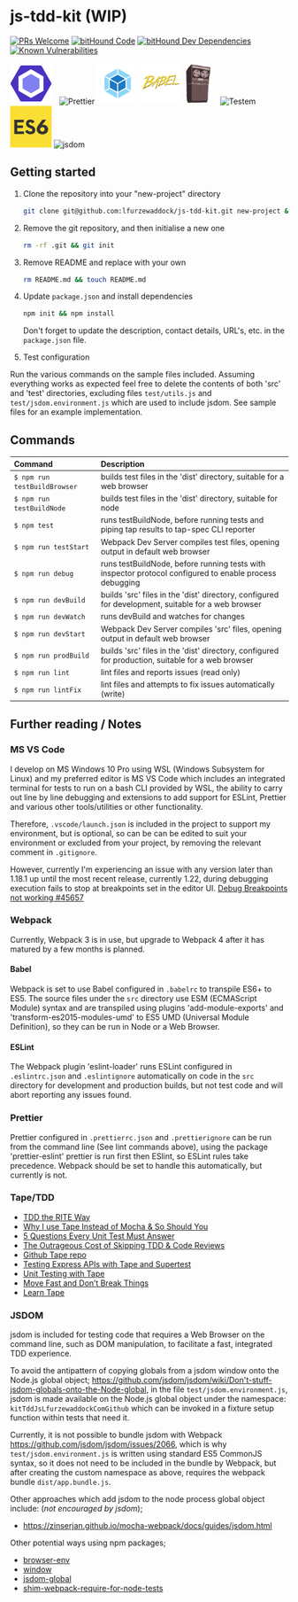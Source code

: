 # js-tdd-kit (WIP)

[![PRs Welcome](https://img.shields.io/badge/PRs-welcome-brightgreen.svg?style=flat-square)](http://makeapullrequest.com)
[![bitHound Code](https://www.bithound.io/github/lfurzewaddock/js-tdd-kit/badges/code.svg)](https://www.bithound.io/github/lfurzewaddock/js-tdd-kit)
[![bitHound Dev Dependencies](https://www.bithound.io/github/lfurzewaddock/js-tdd-kit/badges/devDependencies.svg)](https://www.bithound.io/github/lfurzewaddock/js-tdd-kit/master/dependencies/npm)[![Known Vulnerabilities](https://snyk.io/test/github/lfurzewaddock/js-tdd-kit/badge.svg?targetFile=package.json)](https://snyk.io/test/github/lfurzewaddock/js-tdd-kit?targetFile=package.json)

<img src="https://raw.githubusercontent.com/github/explore/af73608b7685f722c713f3c554057270a358ae44/topics/eslint/eslint.png" height="75" alt="ESLint" title="ESLint"></img>
<img src="https://avatars0.githubusercontent.com/u/25822731?s=200&v=4" height="75" alt="Prettier" title="Prettier" style="margin-left:10px"></img>
<img src="https://raw.githubusercontent.com/github/explore/6c6508f34230f0ac0d49e847a326429eefbfc030/topics/webpack/webpack.png" height="75" alt="Webpack" title="Webpack"></img>
<img src="https://raw.githubusercontent.com/github/explore/cb39e2385dfcec8a661d01bfacff6b1e33bbaa9d/topics/babel/babel.png" width="75" alt="Babel" title="Babel"></img>
<img src="https://raw.githubusercontent.com/lfurzewaddock/tape/master/tape.js-logo.png" height="75" alt="Tape" title="Tape"></img>
<img src="https://avatars3.githubusercontent.com/u/12507332?s=200&v=4" width="75" alt="Testem" title="Testem" style="margin:0 10px"></img>
<img src="https://raw.githubusercontent.com/github/explore/6c6508f34230f0ac0d49e847a326429eefbfc030/topics/es6/es6.png" width="75" alt="ES6" title="ES6"></img>
<img src="https://avatars0.githubusercontent.com/u/9271229?s=100&v=4" width="75" alt="jsdom" title="jsdom"></img>


## Getting started

1. Clone the repository into your "new-project" directory

    ```bash
    git clone git@github.com:lfurzewaddock/js-tdd-kit.git new-project && cd new-project
    ```

2. Remove the git repository, and then initialise a new one

    ```bash
    rm -rf .git && git init
    ```

3. Remove README and replace with your own

    ```bash
    rm README.md && touch README.md
    ```

4. Update `package.json` and install dependencies

    ```bash
    npm init && npm install
    ```
    
    Don't forget to update the description, contact details, URL's, etc. in the `package.json` file.

5. Test configuration

Run the various commands on the sample files included. Assuming everything works as expected feel free to delete the contents of both 'src' and 'test' directories, excluding files `test/utils.js` and `test/jsdom.environment.js` which are used to include jsdom. See sample files for an example implementation. 

## Commands


| Command                    | Description               |
| :------------------------- |:--------------------------|
| `$ npm run testBuildBrowser` | builds test files in the 'dist' directory, suitable for a web browser |
| `$ npm run testBuildNode` | builds test files in the 'dist' directory, suitable for node |
| `$ npm test` | runs testBuildNode, before running tests and piping tap results to tap-spec CLI reporter |
| `$ npm run testStart` | Webpack Dev Server compiles test files, opening output in default web browser |
| `$ npm run debug` | runs testBuildNode, before running tests with inspector protocol configured to enable process debugging |
| `$ npm run devBuild` | builds 'src' files in the 'dist' directory, configured for development, suitable for a web browser |
| `$ npm run devWatch` | runs devBuild and watches for changes |
| `$ npm run devStart` | Webpack Dev Server compiles 'src' files, opening output in default web browser |
| `$ npm run prodBuild` | builds 'src' files in the 'dist' directory, configured for production, suitable for a web browser |
| `$ npm run lint` | lint files and reports issues (read only) |
| `$ npm run lintFix` | lint files and attempts to fix issues automatically (write) |


## Further reading / Notes

### MS VS Code

I develop on MS Windows 10 Pro using WSL (Windows Subsystem for Linux) and my preferred editor is MS VS Code which includes an integrated terminal for tests to run on a bash CLI provided by WSL, the ability to carry out line by line debugging and extensions to add support for ESLint, Prettier and various other tools/utilities or other functionality.

Therefore, `.vscode/launch.json` is included in the project to support my environment, but is optional, so can be can be edited to suit your environment or excluded from your project, by removing the relevant comment in `.gitignore`.

However, currently I'm experiencing an issue with any version later than 1.18.1 up until the most recent release, currently 1.22, during debugging execution fails to stop at breakpoints set in the editor UI. [Debug Breakpoints not working #45657](https://github.com/Microsoft/vscode/issues/45657#issuecomment-373556464)

### Webpack

Currently, Webpack 3 is in use, but upgrade to Webpack 4 after it has matured by a few months is planned.

#### Babel

Webpack is set to use Babel configured in `.babelrc` to transpile ES6+ to ES5. The source files under the `src` directory use ESM (ECMAScript Module) syntax and are transpiled using plugins 'add-module-exports' and 'transform-es2015-modules-umd' to ES5 UMD (Universal Module Definition), so they can be run in Node or a Web Browser.
#### ESLint
The Webpack plugin 'eslint-loader' runs ESLint configured in `.eslintrc.json` and `.eslintignore` automatically on code in the `src` directory for development and production builds, but not test code and will abort reporting any issues found.

### Prettier

Prettier configured in `.prettierrc.json` and `.prettierignore` can be run from the command line (See lint commands above), using the package 'prettier-eslint' prettier is run first then ESlint, so ESLint rules take precedence. Webpack should be set to handle this automatically, but currently is not.

### Tape/TDD
- [TDD the RITE Way](https://medium.com/javascript-scene/tdd-the-rite-way-53c9b46f45e3)
- [Why I use Tape Instead of Mocha & So Should You](https://medium.com/javascript-scene/why-i-use-tape-instead-of-mocha-so-should-you-6aa105d8eaf4)
- [5 Questions Every Unit Test Must Answer](https://medium.com/javascript-scene/what-every-unit-test-needs-f6cd34d9836d)
- [The Outrageous Cost of Skipping TDD & Code Reviews](https://medium.com/javascript-scene/the-outrageous-cost-of-skipping-tdd-code-reviews-57887064c412)
- [Github Tape repo](https://github.com/substack/tape)
- [Testing Express APIs with Tape and Supertest](https://puigcerber.com/2015/11/27/testing-express-apis-with-tape-and-supertest/)
- [Unit Testing with Tape](https://jamesanaipakos.com/2016-03-01-unit-testing-with-tape)
- [Move Fast and Don’t Break Things](https://medium.freecodecamp.org/how-test-driven-development-increased-my-confidence-of-shipping-new-code-without-breaking-things-a759a570bd95)
- [Learn Tape](https://github.com/dwyl/learn-tape)
### JSDOM

jsdom is included for testing code that requires a Web Browser on the command line, such as DOM manipulation, to facilitate a fast, integrated TDD experience.

To avoid the antipattern of copying globals from a jsdom window onto the Node.js global object; https://github.com/jsdom/jsdom/wiki/Don't-stuff-jsdom-globals-onto-the-Node-global, in the file `test/jsdom.environment.js`, jsdom is made available on the Node.js global object under the namespace: `kitTddJsLfurzewaddockComGithub` which can be invoked in a fixture setup function within tests that need it. 

Currently, it is not possible to bundle jsdom with Webpack https://github.com/jsdom/jsdom/issues/2066, which is why `test/jsdom.environment.js` is written using standard ES5 CommonJS syntax, so it does not need to be included in the bundle by Webpack, but after creating the custom namespace as above, requires the webpack bundle `dist/app.bundle.js`.

Other approaches which add jsdom to the node process global object include: (*not encouraged by jsdom*);
- https://zinserjan.github.io/mocha-webpack/docs/guides/jsdom.html

Other potential ways using npm packages;
- [browser-env](https://github.com/lukechilds/browser-env)
- [window](https://github.com/lukechilds/window)
- [jsdom-global](https://github.com/rstacruz/jsdom-global)
- [shim-webpack-require-for-node-tests](https://www.npmjs.com/package/shim-webpack-require-for-node-tests)

